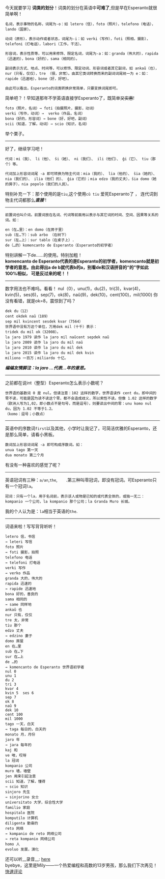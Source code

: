今天就要学习 **词类的划分**！词类的划分在英语中**可难了**,但是早在Esperanto就很简单啊！
```
名词，表示事物的名称，词尾为-o：如 letero（信），foto（照片），telefono（电话），lando（国家）。

动词（原形），表示动作或者状态，词尾为-i：如 verki（写作），foti（照相，摄影），telefoni（打电话），labori（工作，干活）。

形容词，表示性质等，可以用来修饰、限定名词，词尾为-a：如：granda（伟大的），rapida（迅速的），bona（好的），sama（相同的）。

副词表示方式、地点、时间等，可以修饰、限定动词、形容词或者其它副词，如 ankaŭ（也），nur（只有，仅仅），tre （很，非常）。由其它类词转换而来的副词词尾统一为 e：如：rapide（迅速地），bone（好，好吧）。

由此可以看出，Esperanto的词类转换非常简单，只要变换词尾即可。
```
简单吧？！早知道那年不学英语直接学Esperanto了，既简单~~又实惠~~!
```
foto（照片，名词）→ foti（拍摄照片，摄影，动词）
verki（写作，动词）→  verko（作品，名词）
bona（好的，形容词）→ bone（好，好吧，副词）
scii（知道，了解，动词）→ scio（知识，名词）
```
举个栗子。
***
好了，继续学习吧！
```
代词：mi（我）、 li（他）、 ŝi（她）、 ni（我们）、 ili（他们）、 ĝi（它）、 tiu（那个）等。

代词加上形容词词尾 -a 即可转换为物主代词：mia（我的）、 lia（他的）、 ŝia（她的）、 nia（我们的）、 ilia（他们 的）、 ĝia（它的）；mia edzo（我的丈夫），ŝia domo（她的房子），nia popolo（我们的人民）。
```
特别补充一下：那个使用的是`tiu`,这个使用`cû tiu`
爱死Esperanto了 ， 连代词到物主代词都那么***直接*** !
***
```
前置词也叫介词。前置词放在名词、代词等前面用以表示与其它词的时间、空间、因果等关系的词。如：

en（在…里）：en domo（在房子里）
sub（在…下）：sub arbo （在树下）
sur（在…上）：sur tablo（在桌子上）.
de（…的）komencanto de Esperanto（Esperanto的初学者）
```
特别讲解一下de……的使用。特别加粗！<br>
__komencanto de Esperanto代表的是Esperanto的初学者，komencanto就是初学者的意思。由此得出a de b就代表b的a，别看de和汉语拼音的“的”字如此100%相似， 可是反过来的呢！！__
***
数字用法也不难吗。看看！
nul（0），unu(1)，du(2)，tri(3)，kvar(4)，kvin(5)，ses(6)，sep(7)，ok(8)，naŭ(9)，dek(10)，cent(100)，mil(1000)
你没有看错，就是ok=8，震惊到了吗？
```
dek du（12）
cent okdek naŭ（189）
sep mil kvincent sesdek kvar（7564）
世界语中没有万这个单位，万用dek mil（十千）表示：
tridek du mil ok（32008）。
la jaro 1979 读作 la jaro mil naŭcent sepdek naŭ
la jaro 2009 读作 la jaro du mil naŭ
la jaro 2010 读作 la jaro du mil dek
la jaro 2015 读作 la jaro du mil dek kvin
miliono 一百万；miliardo 十亿。
```
___编编友情脚注：la jaro …代表…年的意思。___
***
之前都在说int（整型）Esperanto怎么表示小数呢？
```
世界语的基数词 0 是 nul。但请注意：102 这样的数字，世界语读作 cent du，即中间的零不读，可能是因为读不读这个零，都不会造成歧义，所以索性不读。但像 1.02 这样的数字（欧洲人写为1,02，即小数点不是句号，而是逗号），则要读出中间的零：unu komo nul du，因为 1.02 不等于1.2。
（komo：逗号；小数点）
```
***
英语中的序数词`first`以及其他，小学时让我记了，可简洁优雅的Esperanto，还是那么简单，请看小黑板。
```
数词加上形容词词尾 -a 即可构成序数词。如：
unua tago 第一天
dua monato 第二个月
```
有没有一种喜欢的感觉了呢？
***
英语冠词有三种：`a/an`,`the`,`    `.第三种叫零冠词，即没有冠词。可Esperanto只有一个冠词`la`。
```
冠词：只有一个la，用于名词前，表示该人或物是已知的或代表全体的，或独一无二：kompanio 一个公司，la kompanio 那个公司；la Granda Muro 长城。
```
我的个人认为是：`la`相当于英语的`the`.
***
词语来啦！写写背背听听！
```
letero 信，书信
→ leteri 写信
foto 照片
→ foti 摄影，拍照
telefono 电话
→ telefoni 打电话
verki 写作
→ verko 作品
granda 大的，伟大的
rapida 迅速的
→ rapide 迅速地
bona 好的，善良的
sama 相同的
→ same 同样地
ankaŭ 也
nur 只有，仅仅
tre 太，非常
tiu 那个
edzo 丈夫
→ edzino 妻子
domo 房屋
en 在…里
sub 在…下
sur 在…上
de …的
→ komencanto de Esperanto 世界语初学者
nul 0
unu 1
du 2
tri 3
kvar 4
kvin 5	ses 6
sep 7
ok 8
naŭ 9
dek 10
cent 100
mil 1000
tago 一天，白天
→ taga 每日的，白天的
monato 月，月份
jaro 年
→ jara 每年的
kaj 和
ve 唉，哎呀
la 冠词
kompanio 公司
muro 墙，墙壁
jen 用来引起注意
scii 知道，了解，懂得
→ scio 知识
sinjoro 先生
→ sinjorino 女士
universitato 大学，综合性大学
familio 家庭
hospitalo 医院
komputilo 计算机
diligenta 勤奋的
reto 网络
→ kompanio de reto 网络公司
→ reta kompanio 网络公司
homo 人
evoluo 发展，演化
```
还可以听__录音__: [here](http://reto.cn/kurso/sono/leciono02/vortolisto.mp3)<br>
byebye，这里是Mily——一个热爱编程和高数的13岁男孩，那么我们下次再见！
[快速评论](https://github.com/momoNorthy/article/issues/2)
